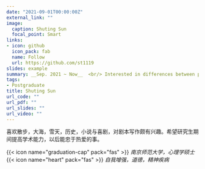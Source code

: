 ```yaml
---
date: "2021-09-01T00:00:00Z"
external_link: ""
image:
  caption: Shuting Sun
  focal_point: Smart
links:
- icon: github
  icon_pack: fab
  name: Follow
  url: https://github.com/st1119
slides: example
summary: __Sep. 2021 ~ Now__  <br/> Interested in differences between people and brain plasticity.Love exploring new things.
tags:
- Postgraduate
title: Shuting Sun
url_code: ""
url_pdf: ""
url_slides: ""
url_video: ""
---
```

喜欢散步，大海，雪天，历史，小说与喜剧，对剧本写作颇有兴趣。希望研究生期间提高学术能力，以后能忠于热爱的事。

{{< icon name="graduation-cap" pack="fas" >}} _南京师范大学，心理学硕士_  
{{< icon name="heart" pack="fas" >}} _自我增强，道德，精神疾病_  


